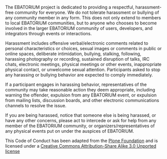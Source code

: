The EBATORIUM project is dedicated to providing a respectful, harassment-free community for everyone. We do not tolerate harassment or bullying of any community member in any form. This does not only extend to members to local EBATORIUM communities, but to anyone who chooses to become involved in the larger EBATORIUM community of users, developers, and integrators through events or interactions.

Harassment includes offensive verbal/electronic comments related to personal characteristics or choices, sexual images or comments in public or online spaces, deliberate intimidation, bullying, stalking, following, harassing photography or recording, sustained disruption of talks, IRC chats, electronic meetings, physical meetings or other events, inappropriate physical contact, or unwelcome sexual attention. Participants asked to stop any harassing or bullying behavior are expected to comply immediately.

If a participant engages in harassing behavior, representatives of the community may take reasonable action they deem appropriate, including warning the offender, expulsion from any EBATORIUM event, or expulsion from mailing lists, discussion boards, and other electronic communications channels to resolve the issue.

If you are being harassed, notice that someone else is being harassed, or have any other concerns, please act to intercede or ask for help from any member of the EBATORIUM community, or organizers/representatives of any physical events put on under the auspices of EBATORIUM.

This Code of Conduct has been adapted from the [Plone Foundation](http://plone.org/foundation/materials/foundation-resolutions/code-of-conduct) and is licensed under a [Creative Commons Attribution-Share Alike 3.0 Unported license](http://creativecommons.org/licenses/by-sa/3.0/)
